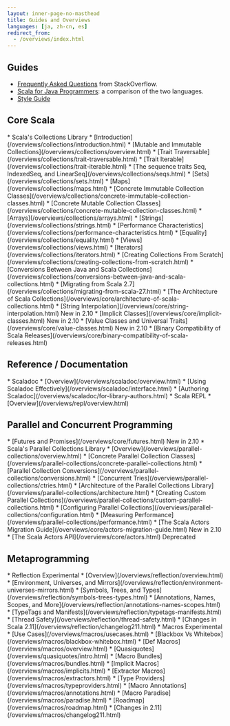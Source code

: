 ```yaml
---
layout: inner-page-no-masthead
title: Guides and Overviews
languages: [ja, zh-cn, es]
redirect_from:
  - /overviews/index.html
---
```


## Guides
* [Frequently Asked Questions](/tutorials/FAQ/finding-symbols) from StackOverflow.
* [Scala for Java Programmers](/tutorials/scala-for-java-programmers.html): a comparison of the two languages.
* [Style Guide](/style/)

<div class="page-header-index">
  <h2>Core Scala</h2>
</div>
  * Scala's Collections Library
    * [Introduction](/overviews/collections/introduction.html)
    * [Mutable and Immutable Collections](/overviews/collections/overview.html)
    * [Trait Traversable](/overviews/collections/trait-traversable.html)
    * [Trait Iterable](/overviews/collections/trait-iterable.html)
    * [The sequence traits Seq, IndexedSeq, and LinearSeq](/overviews/collections/seqs.html)
    * [Sets](/overviews/collections/sets.html)
    * [Maps](/overviews/collections/maps.html)
    * [Concrete Immutable Collection Classes](/overviews/collections/concrete-immutable-collection-classes.html)
    * [Concrete Mutable Collection Classes](/overviews/collections/concrete-mutable-collection-classes.html)
    * [Arrays](/overviews/collections/arrays.html)
    * [Strings](/overviews/collections/strings.html)
    * [Performance Characteristics](/overviews/collections/performance-characteristics.html)
    * [Equality](/overviews/collections/equality.html)
    * [Views](/overviews/collections/views.html)
    * [Iterators](/overviews/collections/iterators.html)
    * [Creating Collections From Scratch](/overviews/collections/creating-collections-from-scratch.html)
    * [Conversions Between Java and Scala Collections](/overviews/collections/conversions-between-java-and-scala-collections.html)
    * [Migrating from Scala 2.7](/overviews/collections/migrating-from-scala-27.html)
  * [The Architecture of Scala Collections](/overviews/core/architecture-of-scala-collections.html)
  * [String Interpolation](/overviews/core/string-interpolation.html) <span class="label success">New in 2.10</span>
  * [Implicit Classes](/overviews/core/implicit-classes.html) <span class="label success">New in 2.10</span>
  * [Value Classes and Universal Traits](/overviews/core/value-classes.html) <span class="label success">New in 2.10</span>
  * [Binary Compatibility of Scala Releases](/overviews/core/binary-compatibility-of-scala-releases.html)

<div class="page-header-index">
  <h2>Reference / Documentation</h2>
</div>
  * Scaladoc
    * [Overview](/overviews/scaladoc/overview.html)
    * [Using Scaladoc Effectively](/overviews/scaladoc/interface.html)
    * [Authoring Scaladoc](/overviews/scaladoc/for-library-authors.html)
  * Scala REPL
    * [Overview](/overviews/repl/overview.html)

<div class="page-header-index">
  <h2>Parallel and Concurrent Programming</h2>
</div>
  * [Futures and Promises](/overviews/core/futures.html) <span class="label success">New in 2.10</span>
  * Scala's Parallel Collections Library
    * [Overview](/overviews/parallel-collections/overview.html)
    * [Concrete Parallel Collection Classes](/overviews/parallel-collections/concrete-parallel-collections.html)
    * [Parallel Collection Conversions](/overviews/parallel-collections/conversions.html)
    * [Concurrent Tries](/overviews/parallel-collections/ctries.html)
    * [Architecture of the Parallel Collections Library](/overviews/parallel-collections/architecture.html)
    * [Creating Custom Parallel Collections](/overviews/parallel-collections/custom-parallel-collections.html)
    * [Configuring Parallel Collections](/overviews/parallel-collections/configuration.html)
    * [Measuring Performance](/overviews/parallel-collections/performance.html)
  * [The Scala Actors Migration Guide](/overviews/core/actors-migration-guide.html) <span class="label success">New in 2.10</span>
  * [The Scala Actors API](/overviews/core/actors.html) <span class="label important">Deprecated</span>

<div class="page-header-index">
  <h2>Metaprogramming</h2>
</div>
  * Reflection <span class="label important">Experimental</span>
    * [Overview](/overviews/reflection/overview.html)
    * [Environment, Universes, and Mirrors](/overviews/reflection/environment-universes-mirrors.html)
    * [Symbols, Trees, and Types](/overviews/reflection/symbols-trees-types.html)
    * [Annotations, Names, Scopes, and More](/overviews/reflection/annotations-names-scopes.html)
    * [TypeTags and Manifests](/overviews/reflection/typetags-manifests.html)
    * [Thread Safety](/overviews/reflection/thread-safety.html)
    * [Changes in Scala 2.11](/overviews/reflection/changelog211.html)
  * Macros <span class="label important">Experimental</span>
    * [Use Cases](/overviews/macros/usecases.html)
    * [Blackbox Vs Whitebox](/overviews/macros/blackbox-whitebox.html)
    * [Def Macros](/overviews/macros/overview.html)
    * [Quasiquotes](/overviews/quasiquotes/intro.html)
    * [Macro Bundles](/overviews/macros/bundles.html)
    * [Implicit Macros](/overviews/macros/implicits.html)
    * [Extractor Macros](/overviews/macros/extractors.html)
    * [Type Providers](/overviews/macros/typeproviders.html)
    * [Macro Annotations](/overviews/macros/annotations.html)
    * [Macro Paradise](/overviews/macros/paradise.html)
    * [Roadmap](/overviews/macros/roadmap.html)
    * [Changes in 2.11](/overviews/macros/changelog211.html)
